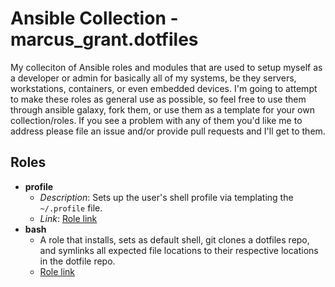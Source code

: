 # Ansible Collection - marcus_grant.dotfiles

My colleciton of Ansible roles and modules that are used to setup myself as a developer or admin for basically all of my systems, be they servers, workstations, containers, or even embedded devices. I'm going to attempt to make these roles as general use as possible, so feel free to use them through ansible galaxy, fork them, or use them as a template for your own collection/roles. If you see a problem with any of them you'd like me to address please file an issue and/or provide pull requests and I'll get to them.

## Roles

* **profile**
  * *Description*:
    Sets up the user's shell profile via templating the `~/.profile` file.
  * *Link*:
    [Role link](./roles/profile/)
* **bash**
  * A role that installs, sets as default shell, git clones a dotfiles repo, and symlinks all expected file locations to their respective locations in the dotfile repo.
  * [Role link](https://github.com/marcus-grant/ansible-collection-dotfiles/tree/main/roles/bash)

